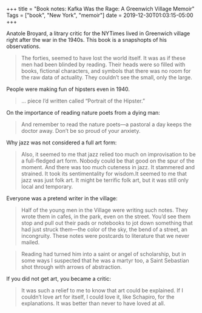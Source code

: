 +++
title = "Book notes: Kafka Was the Rage: A Greenwich Village Memoir"
Tags = ["book", "New York", "memoir"]
date = 2019-12-30T01:03:15-05:00
+++

Anatole Broyard, a litrary critic for the NYTimes lived in Greenwich village 
right after the war in the 1940s. This book is a snapshopts of his observations.

> The forties, seemed to have lost the world itself. It was as if these men had
> been blinded by reading. Their heads were so filled with books, fictional
> characters, and symbols that there was no room for the raw data of actuality.
> They couldn’t see the small, only the large.

People were making fun of hipsters even in 1940.

> ... piece I’d written called “Portrait of the Hipster.”

On the importance of reading nature poets from a dying man:

> And remember to read the nature poets—a pastoral a day keeps the doctor away.
> Don’t be so proud of your anxiety.

Why jazz was not considered a full art form:

> Also, it seemed to me that jazz relied too much on improvisation to be a
> full-fledged art form. Nobody could be that good on the spur of the moment.
> And there was too much cuteness in jazz. It stammered and strained. It took
> its sentimentality for wisdom.It seemed to me that jazz was just folk art. It
> might be terrific folk art, but it was still only local and temporary.

Everyone was a pretend writer in the village:

> Half of the young men in the Village were writing such notes. They wrote them
> in cafeś, in the park, even on the street. You’d see them stop and pull out
> their pads or notebooks to jot down something that had just struck them—the
> color of the sky, the bend of a street, an incongruity. These notes were
> postcards to literature that we never mailed.

> Reading had turned him into a saint or angel of scholarship, but in some ways
> I suspected that he was a martyr too, a Saint Sebastian shot through with
> arrows of abstraction.


If you did not get art, you became a critic:

> It was such a relief to me to know that art could be explained. If I couldn’t
> love art for itself, I could love it, like Schapiro, for the explanations. It
> was better than never to have loved at all.
